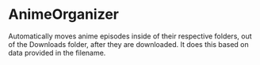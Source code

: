 # AnimeOrganizer
Automatically moves anime episodes inside of their respective folders, out of the Downloads folder, after they are downloaded. It does this based on data provided in the filename.
